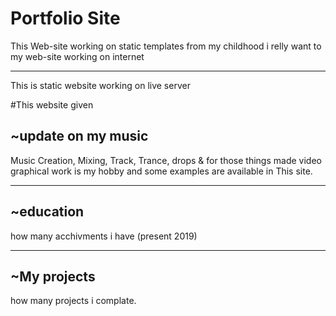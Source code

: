 # Portfolio Site
This Web-site working on static templates from my childhood 
i relly want to my web-site working on internet   
 





---------------------------------------------------------------------
This is static website working on live server









#This website given 


~update on my music  
------------------
Music Creation, Mixing, Track, Trance, drops & for those things made video graphical work is my hobby and some examples are available in This site. 

-------------------------------------------------------------------
~education 
-------------------------------------------------------------------
how many acchivments i have (present 2019)

----------------------------------------
~My projects 
------------------------------------------------------------------
how many projects i complate.

